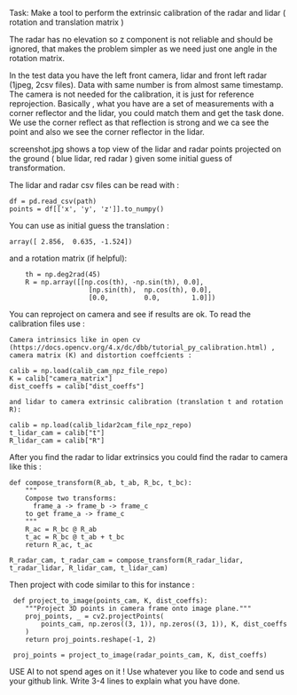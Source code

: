 Task: Make a tool to perform the extrinsic calibration of the radar and lidar ( rotation and translation matrix )

The radar has no elevation so z component is not reliable and should be ignored, that makes the problem simpler as we need just one angle in the rotation matrix.

In the test data you have the left front camera, lidar and front left radar (1jpeg, 2csv files). Data with same number is from almost same timestamp.  The camera is not needed for the calibration, it is just for reference reprojection. Basically , what you have are a set of measurements with a corner reflector and the lidar, you could match them and get the task done. We use the corner reflect as that reflection is strong and we ca see the point and also we see the corner reflector in the lidar.

screenshot.jpg shows a top view of the lidar and radar points projected on the ground ( blue lidar, red radar ) given some initial guess of transformation.

The lidar and radar csv files can be read with : 

    df = pd.read_csv(path)
    points = df[['x', 'y', 'z']].to_numpy()

You can use as initial guess the translation : 

    array([ 2.856,  0.635, -1.524]) 

and a rotation matrix (if helpful):

        th = np.deg2rad(45)
        R = np.array([[np.cos(th), -np.sin(th), 0.0],
                        [np.sin(th),  np.cos(th), 0.0],
                        [0.0,         0.0,        1.0]])

You can reproject on camera and see if results are ok. To read the calibration files use :

    Camera intrinsics like in open cv (https://docs.opencv.org/4.x/dc/dbb/tutorial_py_calibration.html) , camera matrix (K) and distortion coeffcients : 

    calib = np.load(calib_cam_npz_file_repo)
    K = calib["camera_matrix"]
    dist_coeffs = calib["dist_coeffs"]

    and lidar to camera extrinsic calibration (translation t and rotation R):

    calib = np.load(calib_lidar2cam_file_npz_repo)
    t_lidar_cam = calib["t"]
    R_lidar_cam = calib["R"]

After you find the radar to lidar extrinsics you could find the radar to camera like this :
 
    def compose_transform(R_ab, t_ab, R_bc, t_bc):
        """
        Compose two transforms:
          frame_a -> frame_b -> frame_c
        to get frame_a -> frame_c
        """
        R_ac = R_bc @ R_ab
        t_ac = R_bc @ t_ab + t_bc
        return R_ac, t_ac

    R_radar_cam, t_radar_cam = compose_transform(R_radar_lidar, t_radar_lidar, R_lidar_cam, t_lidar_cam)
  
 Then project with code similar to this for instance :

     def project_to_image(points_cam, K, dist_coeffs):
        """Project 3D points in camera frame onto image plane."""
        proj_points, _ = cv2.projectPoints(
            points_cam, np.zeros((3, 1)), np.zeros((3, 1)), K, dist_coeffs
        )
        return proj_points.reshape(-1, 2)
    
     proj_points = project_to_image(radar_points_cam, K, dist_coeffs)
    

USE AI to not spend ages on it ! Use whatever you like to code and send us your github link. Write 3-4 lines to explain what you have done.


